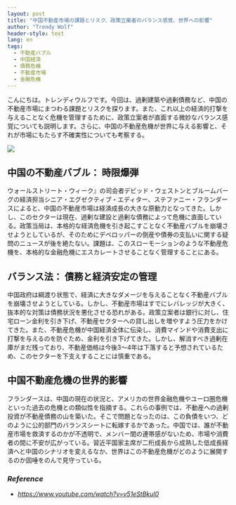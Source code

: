 ```yaml
---
layout: post
title: "中国不動産市場の課題とリスク、政策立案者のバランス感覚、世界への影響"
author: "Trendy Wolf"
header-style: text
lang: en
tags:
  - 不動産バブル
  - 中国経済
  - 債務危機
  - 不動産市場
  - 金融危機
---
```


こんにちは。トレンディウルフです。今回は、過剰建築や過剰債務など、中国の不動産市場にまつわる課題とリスクを探ります。また、これ以上の経済的打撃を与えることなく危機を管理するために、政策立案者が直面する微妙なバランス感覚についても説明します。さらに、中国の不動産危機が世界に与える影響と、それが市場にもたらす不確実性についても考察する。

<img
    src="https://i.ytimg.com/vi/v51eStBkuI0/hqdefault.jpg"
/>


## 中国の不動産バブル： 時限爆弾
ウォールストリート・ウィーク』の司会者デビッド・ウェストンとブルームバーグの経済担当シニア・エグゼクティブ・エディター、ステファニー・フランダースによると、中国の不動産市場は経済成長の大きな原動力となってきた。しかし、このセクターは現在、過剰な建設と過剰な債務によって危機に直面している。政策当局は、本格的な経済危機を引き起こすことなく不動産バブルを崩壊させようとしているが、そのためにデベロッパーの倒産や債券の支払いに関する疑問のニュースが後を絶たない。課題は、このスローモーションのような不動産危機を、本格的な金融危機にエスカレートさせることなく管理することにある。

## バランス法： 債務と経済安定の管理
中国政府は綱渡り状態で、経済に大きなダメージを与えることなく不動産バブルを崩壊させようとしている。しかし、不動産市場はすでにレバレッジが大きく、抜本的な対策は債務状況を悪化させる恐れがある。政策立案者は銀行に対し、住宅ローン金利を引き下げ、不動産セクターへの貸し出しを増やすよう圧力をかけてきた。また、不動産危機が中国経済全体に伝染し、消費マインドや消費支出に打撃を与えるのを防ぐため、金利を引き下げてきた。しかし、解消すべき過剰在庫がまだ残っており、不動産価格は今後3～4年は下落すると予想されているため、このセクターを下支えすることには慎重である。

## 中国不動産危機の世界的影響
フランダースは、中国の現在の状況と、アメリカの世界金融危機やユーロ圏危機といった過去の危機との類似性を指摘する。これらの事例では、不動産への過剰投資が不動産債務の山を築いた。そこで問題となったのは、この負債をいつ、どのように公的部門のバランスシートに転嫁するかであった。中国では、誰が不動産市場を救済するのかが不透明で、メンバー間の連帯感がないため、市場や消費者の間に不安が広がっている。習近平国家主席が二桁成長から成熟した低成長経済へと中国のシナリオを変えるなか、世界はこの不動産危機がどのように展開するのか固唾をのんで見守っている。


### _Reference_
- _https://www.youtube.com/watch?v=v51eStBkuI0_

